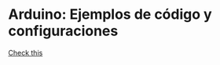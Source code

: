 Arduino: Ejemplos de código y configuraciones
================

[Check this](http://www.nrikee.com/wordpress/category/hardware/arduino)


